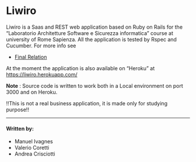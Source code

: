# Liwiro

Liwiro is a Saas and REST web application based on Ruby on Rails for the “Laboratorio Architetture Software e Sicurezza informatica” course at university of Rome Sapienza.
All the application is tested by Rspec and Cucumber.
For more info see

- [Final Relation](https://drive.google.com/open?id=111cwm4lHE3hFrbGHXCLA3RyzC8T7ZoFM)

At the moment the application is also available on “Heroku” at <https://liwiro.herokuapp.com/>

**Note** : Source code is written to work both in a Local environment on port 3000 and on Heroku.

  !!This is not a real business application, it is made only for studying purpose!!

***

#### Written by:
- Manuel Ivagnes
- Valerio Coretti
- Andrea Crisciotti

